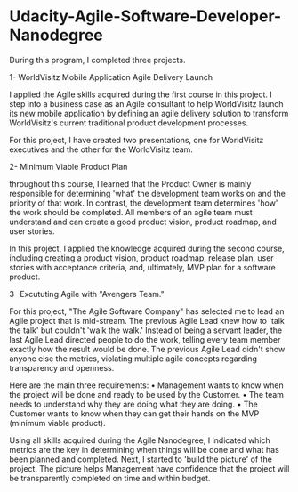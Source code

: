 # Udacity-Agile-Software-Developer-Nanodegree

During this program, I completed three projects. 

1- WorldVisitz Mobile Application Agile Delivery Launch

I applied the Agile skills acquired during the first course in this project. I step into a business case as an Agile consultant to help WorldVisitz launch its new mobile application by defining an agile delivery solution to transform WorldVisitz's current traditional product development processes. 

For this project, I have created two presentations, one for WorldVisitz executives and the other for the WorldVisitz team.



2- Minimum Viable Product Plan

throughout this course, I learned that the Product Owner is mainly responsible for determining 'what' the development team works on and the priority of that work. In contrast, the development team determines 'how' the work should be completed. All members of an agile team must understand and can create a good product vision, product roadmap, and user stories. 

In this project, I applied the knowledge acquired during the second course, including creating a product vision, product roadmap, release plan, user stories with acceptance criteria, and, ultimately, MVP plan for a software product.



3- Excututing Agile with "Avengers Team."

For this project, "The Agile Software Company" has selected me to lead an Agile project that is mid-stream. The previous Agile Lead knew how to 'talk the talk' but couldn't 'walk the walk.' Instead of being a servant leader, the last Agile Lead directed people to do the work, telling every team member exactly how the result would be done. The previous Agile Lead didn't show anyone else the metrics, violating multiple agile concepts regarding transparency and openness.

Here are the main three requirements:
•	Management wants to know when the project will be done and ready to be used by the Customer.
•	The team needs to understand why they are doing what they are doing.
•	The Customer wants to know when they can get their hands on the MVP (minimum viable product).

Using all skills acquired during the Agile Nanodegree, I indicated which metrics are the key in determining when things will be done and what has been planned and completed. Next, I started to 'build the picture' of the project. The picture helps Management have confidence that the project will be transparently completed on time and within budget.

